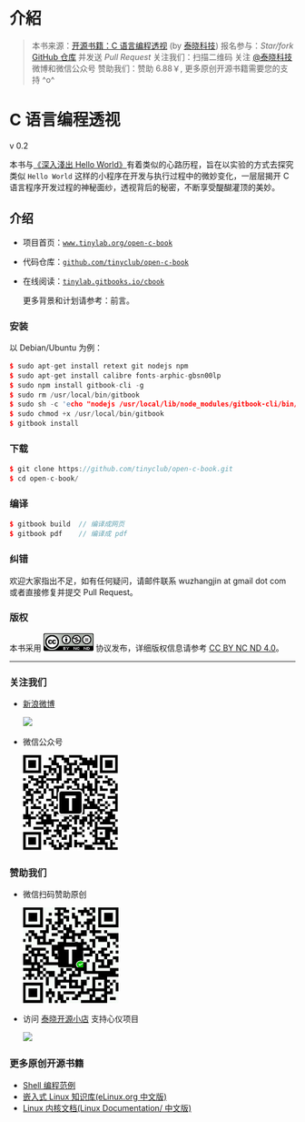 # 介紹

> 本书来源：[开源书籍：C 语言编程透视](http://www.tinylab.org/open-c-book/) (by [泰晓科技](http://tinylab.org))
> 报名参与：*Star/fork* [GitHub 仓库](https://github.com/tinyclub/open-c-book) 并发送 *Pull Request*
> 关注我们：扫描二维码 关注 [@泰晓科技](http://weibo.com/tinylaborg) 微博和微信公众号
> 赞助我们：赞助 6.88￥, 更多原创开源书籍需要您的支持 ^o^

# C 语言编程透视

v 0.2

本书与[《深入淺出 Hello World》](http://blog.linux.org.tw/~jserv/archives/001844.html)有着类似的心路历程，旨在以实验的方式去探究类似 `Hello World` 这样的小程序在开发与执行过程中的微妙变化，一层层揭开 C 语言程序开发过程的神秘面纱，透视背后的秘密，不断享受醍醐灌顶的美妙。

## 介绍

*   项目首页：[`www.tinylab.org/open-c-book`](http://www.tinylab.org/open-c-book)
*   代码仓库：[`github.com/tinyclub/open-c-book`](https://github.com/tinyclub/open-c-book)
*   在线阅读：[`tinylab.gitbooks.io/cbook`](http://tinylab.gitbooks.io/cbook)

    更多背景和计划请参考：前言。

### 安装

以 Debian/Ubuntu 为例：

```cpp
$ sudo apt-get install retext git nodejs npm
$ sudo apt-get install calibre fonts-arphic-gbsn00lp
$ sudo npm install gitbook-cli -g
$ sudo rm /usr/local/bin/gitbook
$ sudo sh -c 'echo "nodejs /usr/local/lib/node_modules/gitbook-cli/bin/gitbook.js \$@" > /usr/local/bin/gitbook'
$ sudo chmod +x /usr/local/bin/gitbook
$ gitbook install 
```

### 下载

```cpp
$ git clone https://github.com/tinyclub/open-c-book.git
$ cd open-c-book/ 
```

### 编译

```cpp
$ gitbook build  // 编译成网页
$ gitbook pdf    // 编译成 pdf 
```

### 纠错

欢迎大家指出不足，如有任何疑问，请邮件联系 wuzhangjin at gmail dot com 或者直接修复并提交 Pull Request。

### 版权

本书采用 ![CC BY NC ND 4.0](img/1617925e.png) 协议发布，详细版权信息请参考 [CC BY NC ND 4.0](http://creativecommons.org/licenses/by-nc-nd/4.0/)。

* * *

### 关注我们

*   [新浪微博](http://weibo.com/tinylaborg)

    ![](http://weibo.com/tinylaborg)

*   微信公众号

    ![](img/tinylab-weixin.jpg)

### 赞助我们

*   微信扫码赞助原创

    ![](img/tinylab-sponsor.jpg)

*   访问 [泰晓开源小店](http://weidian.com/?userid=335178200) 支持心仪项目

    ![](http://weidian.com/?userid=335178200)

### 更多原创开源书籍

*   [Shell 编程范例](http://tinylab.gitbooks.io/shellbook/)
*   [嵌入式 Linux 知识库(eLinux.org 中文版)](http://tinylab.gitbooks.io/elinux/)
*   [Linux 内核文档(Linux Documentation/ 中文版)](http://tinylab.gitbooks.io/linux-doc/)